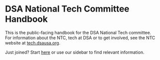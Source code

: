 # DSA National Tech Committee Handbook

This is the public-facing handbook for the DSA National Tech committee. For
information about the NTC, tech at DSA or to get involved, see the NTC website
at [tech.dsausa.org](https://tech.dsausa.org).

Just joined? Start [here](./getting-started.md) or use our sidebar to find relevant information.

